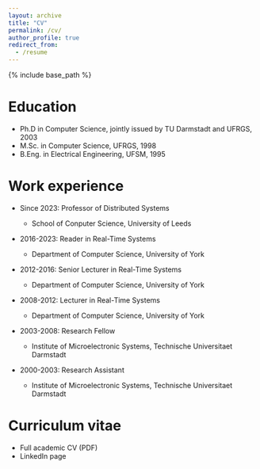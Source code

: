 ```yaml
---
layout: archive
title: "CV"
permalink: /cv/
author_profile: true
redirect_from:
  - /resume
---
```


{% include base_path %}

Education
======
* Ph.D in Computer Science, jointly issued by TU Darmstadt and UFRGS, 2003
* M.Sc. in Computer Science, UFRGS, 1998
* B.Eng. in Electrical Engineering, UFSM, 1995

Work experience
======
* Since 2023: Professor of Distributed Systems
  * School of Conputer Science, University of Leeds

* 2016-2023: Reader in Real-Time Systems
  * Department of Computer Science, University of York

* 2012-2016: Senior Lecturer in Real-Time Systems
  * Department of Computer Science, University of York

* 2008-2012: Lecturer in Real-Time Systems
  * Department of Computer Science, University of York

* 2003-2008: Research Fellow
  * Institute of Microelectronic Systems, Technische Universitaet Darmstadt

* 2000-2003: Research Assistant
  * Institute of Microelectronic Systems, Technische Universitaet Darmstadt

Curriculum vitae
======
* Full academic CV (PDF)
* LinkedIn page

